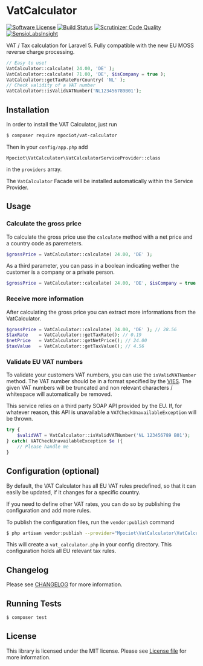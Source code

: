 VatCalculator
================

[![Software License](https://img.shields.io/badge/license-MIT-brightgreen.svg?style=flat-square)](LICENSE.md)
[![Build Status](https://travis-ci.org/mpociot/vat-calculator.svg)](https://travis-ci.org/mpociot/vat-calculator)
[![Scrutinizer Code Quality](https://scrutinizer-ci.com/g/mpociot/vat-calculator/badges/quality-score.png?b=master)](https://scrutinizer-ci.com/g/mpociot/vat-calculator/?branch=master)
[![SensioLabsInsight](https://insight.sensiolabs.com/projects/adecb98a-8484-48cb-be13-803decc475bc/mini.png)](https://insight.sensiolabs.com/projects/adecb98a-8484-48cb-be13-803decc475bc)

VAT / Tax calculation for Laravel 5. Fully compatible with the new EU MOSS reverse charge processing.

```php
// Easy to use!
VatCalculator::calculate( 24.00, 'DE' );
VatCalculator::calculate( 71.00, 'DE', $isCompany = true );
VatCalculator::getTaxRateForCountry( 'NL' );
// Check validity of a VAT number
VatCalculator::isValidVATNumber('NL123456789B01');
```

## Installation

In order to install the VAT Calculator, just run

```bash
$ composer require mpociot/vat-calculator
```

Then in your `config/app.php` add 

    Mpociot\VatCalculator\VatCalculatorServiceProvider::class
    
in the `providers` array.
    
The `VatCalculator` Facade will be installed automatically within the Service Provider.

## Usage

### Calculate the gross price
To calculate the gross price use the `calculate` method with a net price and a country code as paremeters.

```php
$grossPrice = VatCalculator::calculate( 24.00, 'DE' );
```
As a third parameter, you can pass in a boolean indicating wether the customer is a company or a private person.


```php
$grossPrice = VatCalculator::calculate( 24.00, 'DE', $isCompany = true );
```

### Receive more information
After calculating the gross price you can extract more informations from the VatCalculator.

```php
$grossPrice = VatCalculator::calculate( 24.00, 'DE' ); // 28.56
$taxRate    = VatCalculator::getTaxRate(); // 0.19
$netPrice   = VatCalculator::getNetPrice(); // 24.00
$taxValue   = VatCalculator::getTaxValue(); // 4.56
```

### Validate EU VAT numbers
To validate your customers VAT numbers, you can use the `isValidVATNumber` method.
The VAT number should be in a format specified by the [VIES](http://ec.europa.eu/taxation_customs/vies/faqvies.do#item_11).
The given VAT numbers will be truncated and non relevant characters / whitespace will automatically be removed.

This service relies on a third party SOAP API provided by the EU. If, for whatever reason, this API is unavailable a `VATCheckUnavailableException` will be thrown.

```php
try {
	$validVAT = VatCalculator::isValidVATNumber('NL 123456789 B01');
} catch( VATCheckUnavailableException $e ){
	// Please handle me
}
```

## Configuration (optional)

By default, the VAT Calculator has all EU VAT rules predefined, so that it can easily be updated, if it changes for a specific country.

If you need to define other VAT rates, you can do so by publishing the configuration and add more rules.

To publish the configuration files, run the `vendor:publish` command

```bash
$ php artisan vendor:publish --provider="Mpociot\VatCalculator\VatCalculatorServiceProvider"
```

This will create a `vat_calculator.php` in your config directory.
This configuration holds all EU relevant tax rules.

## Changelog
Please see [CHANGELOG](CHANGELOG.md) for more information.

## Running Tests
``` bash
$ composer test
```

## License
This library is licensed under the MIT license. Please see [License file](LICENSE.md) for more information.
